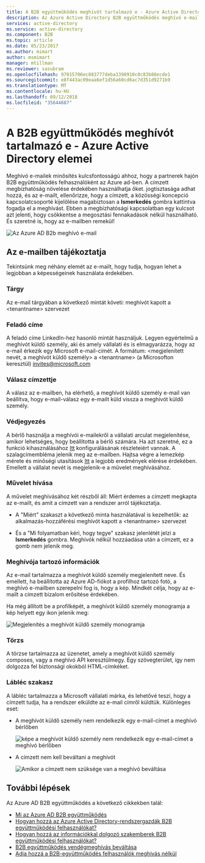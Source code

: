 ```yaml
---
title: A B2B együttműködés meghívót tartalmazó e - Azure Active Directory elemeinek |} A Microsoft Docs
description: Az Azure Active Directory B2B együttműködés meghívó e-mail sablon
services: active-directory
ms.service: active-directory
ms.component: B2B
ms.topic: article
ms.date: 05/23/2017
ms.author: mimart
author: msmimart
manager: mtillman
ms.reviewer: sasubram
ms.openlocfilehash: 97015706ec883777deba3398910c0c83b88ecde1
ms.sourcegitcommit: e8f443ac09eaa6ef1d56a60cd6ac7d351d9271b9
ms.translationtype: MT
ms.contentlocale: hu-HU
ms.lasthandoff: 09/12/2018
ms.locfileid: "35644687"
---
```

# <a name="the-elements-of-the-b2b-collaboration-invitation-email---azure-active-directory"></a>A B2B együttműködés meghívót tartalmazó e - Azure Active Directory elemei

Meghívó e-mailek minősítés kulcsfontosságú ahhoz, hogy a partnerek hajón B2B együttműködés felhasználóként az Azure ad-ben. A címzett megbízhatóság növelése érdekében használhatja őket. jogtisztasága adhat hozzá, és az e-mailt, ellenőrizze, hogy a címzett, a közösségi koncepció kapcsolatcsoporté kijelölése magabiztosan a **Ismerkedés** gombra kattintva fogadja el a meghívást. Ebben a megbízhatósági kapcsolatban egy kulcsot azt jelenti, hogy csökkentse a megosztási fennakadások nélkül használható. És szeretné is, hogy az e-mailben remekül!

![Az Azure AD B2b meghívó e-mail](media/invitation-email-elements/invitation-email.png)

## <a name="explaining-the-email"></a>Az e-mailben tájékoztatja
Tekintsünk meg néhány elemét az e-mailt, hogy tudja, hogyan lehet a legjobban a képességeinek használata érdekében.

### <a name="subject"></a>Tárgy
Az e-mail tárgyában a következő mintát követi: meghívót kapott a &lt;tenantname&gt; szervezet

### <a name="from-address"></a>Feladó címe
A feladó címe LinkedIn-hez hasonló mintát használjuk.  Legyen egyértelmű a meghívót küldő személy, aki és amely vállalati és is elmagyarázza, hogy az e-mail érkezik egy Microsoft e-mail-címét. A formátum: &lt;megjelenített nevét, a meghívót küldő személy&gt; a &lt;tenantname&gt; (a Microsofton keresztül) <invites@microsoft.com>

### <a name="reply-to"></a>Válasz címzettje
A válasz az e-mailben, ha elérhető, a meghívót küldő személy e-mail van beállítva, hogy e-mail-válasz egy e-mailt küld vissza a meghívót küldő személy.

### <a name="branding"></a>Védjegyezés
A bérlő használja a meghívói e-mailekről a vállalati arculat megjelenítése, amikor lehetséges, hogy beállította a bérlő számára. Ha azt szeretné, ez a funkció kihasználásához [Itt](https://docs.microsoft.com/azure/active-directory/active-directory-branding-custom-signon-azure-portal) konfigurálásának részleteiért vannak. A szalagcímembléma jelenik meg az e-mailben. Hajtsa végre a lemezkép mérete és minőségi utasítások [Itt](https://docs.microsoft.com/azure/active-directory/active-directory-branding-custom-signon-azure-portal) a legjobb eredmények elérése érdekében. Emellett a vállalat nevét is megjelenik-e a művelet meghívásához.

### <a name="call-to-action"></a>Művelet hívása
A művelet meghívásához két részből áll: Miért érdemes a címzett megkapta az e-mailt, és amit a címzett van a rendszer arról tájékoztatja.
- A "Miért" szakaszt a következő minta használatával is kezelhetők: az alkalmazás-hozzáférési meghívót kapott a &lt;tenantname&gt; szervezet

- És a "Mi folyamatban kéri, hogy tegye" szakasz jelenlétét jelzi a **Ismerkedés** gombra. Meghívók nélkül hozzáadása után a címzett, ez a gomb nem jelenik meg.

### <a name="inviters-information"></a>Meghívója tartozó információk
Az e-mail tartalmazza a meghívót küldő személy megjelenített neve. És emellett, ha beállította az Azure AD-fiókot a profilhoz tartozó fotó, a meghívó e-mailben szerepelni fog is, hogy a kép. Mindkét célja, hogy az e-mailt a címzett bizalom erősítése érdekében.

Ha még állított be a profilképét, a meghívót küldő személy monogramja a kép helyett egy ikon jelenik meg:

  ![Megjelenítés a meghívót küldő személy monogramja](media/invitation-email-elements/inviters-initials.png)

### <a name="body"></a>Törzs
A törzse tartalmazza az üzenetet, amely a meghívót küldő személy composes, vagy a meghívó API keresztülmegy. Egy szövegterület, így nem dolgozza fel biztonsági okokból HTML-címkéket.

### <a name="footer-section"></a>Lábléc szakasz
A lábléc tartalmazza a Microsoft vállalati márka, és lehetővé teszi, hogy a címzett tudja, ha a rendszer elküldte az e-mail címről küldtük. Különleges eset:

- A meghívót küldő személy nem rendelkezik egy e-mail-címet a meghívó bérlőben

  ![képe a meghívót küldő személy nem rendelkezik egy e-mail-címet a meghívó bérlőben](media/invitation-email-elements/inviter-no-email.png)


- A címzett nem kell beváltani a meghívót

  ![Amikor a címzett nem szüksége van a meghívó beváltása](media/invitation-email-elements/when-recipient-doesnt-redeem.png)


## <a name="next-steps"></a>További lépések

Az Azure AD B2B együttműködés a következő cikkekben talál:

- [Mi az Azure AD B2B együttműködés](what-is-b2b.md)
- [Hogyan hozzá az Azure Active Directory-rendszergazdák B2B együttműködési felhasználókat?](add-users-administrator.md)
- [Hogyan hozzá az információkkal dolgozó szakemberek B2B együttműködési felhasználókat?](add-users-information-worker.md)
- [B2B együttműködés vendégmeghívás beváltása](redemption-experience.md)
- [Adja hozzá a B2B-együttműködés felhasználók meghívás nélkül](add-user-without-invite.md)
